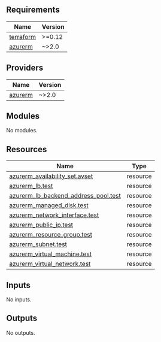 <!-- BEGIN_TF_DOCS -->
## Requirements

| Name | Version |
|------|---------|
| <a name="requirement_terraform"></a> [terraform](#requirement\_terraform) | >=0.12 |
| <a name="requirement_azurerm"></a> [azurerm](#requirement\_azurerm) | ~>2.0 |

## Providers

| Name | Version |
|------|---------|
| <a name="provider_azurerm"></a> [azurerm](#provider\_azurerm) | ~>2.0 |

## Modules

No modules.

## Resources

| Name | Type |
|------|------|
| [azurerm_availability_set.avset](https://registry.terraform.io/providers/hashicorp/azurerm/latest/docs/resources/availability_set) | resource |
| [azurerm_lb.test](https://registry.terraform.io/providers/hashicorp/azurerm/latest/docs/resources/lb) | resource |
| [azurerm_lb_backend_address_pool.test](https://registry.terraform.io/providers/hashicorp/azurerm/latest/docs/resources/lb_backend_address_pool) | resource |
| [azurerm_managed_disk.test](https://registry.terraform.io/providers/hashicorp/azurerm/latest/docs/resources/managed_disk) | resource |
| [azurerm_network_interface.test](https://registry.terraform.io/providers/hashicorp/azurerm/latest/docs/resources/network_interface) | resource |
| [azurerm_public_ip.test](https://registry.terraform.io/providers/hashicorp/azurerm/latest/docs/resources/public_ip) | resource |
| [azurerm_resource_group.test](https://registry.terraform.io/providers/hashicorp/azurerm/latest/docs/resources/resource_group) | resource |
| [azurerm_subnet.test](https://registry.terraform.io/providers/hashicorp/azurerm/latest/docs/resources/subnet) | resource |
| [azurerm_virtual_machine.test](https://registry.terraform.io/providers/hashicorp/azurerm/latest/docs/resources/virtual_machine) | resource |
| [azurerm_virtual_network.test](https://registry.terraform.io/providers/hashicorp/azurerm/latest/docs/resources/virtual_network) | resource |

## Inputs

No inputs.

## Outputs

No outputs.
<!-- END_TF_DOCS -->